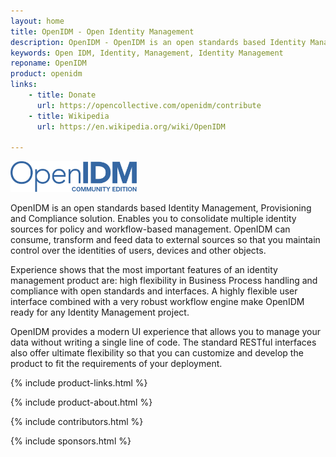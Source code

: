 ```yaml
---
layout: home
title: OpenIDM - Open Identity Management
description: OpenIDM - OpenIDM is an open standards based Identity Management, Provisioning and Compliance solution.
keywords: Open IDM, Identity, Management, Identity Management
reponame: OpenIDM
product: openidm
links: 
    - title: Donate
      url: https://opencollective.com/openidm/contribute
    - title: Wikipedia
      url: https://en.wikipedia.org/wiki/OpenIDM
   
---
```

<div class="container text-center mb-4">
    <a target="_blank" href="https://github.com/OpenIdentityPlatform/OpenIDM">
        <img src="/assets/img/openidm-logo.png" width="40%" alt="OpenIDM Logo"/>
    </a>
</div>

OpenIDM is an open standards based Identity Management, Provisioning and Compliance solution. Enables you to consolidate multiple identity sources for policy and workflow-based management. OpenIDM can consume, transform and feed data to external sources so that you maintain control over the identities of users, devices and other objects.

Experience shows that the most important features of an identity management product are: high flexibility in         Business Process handling and compliance with open standards and interfaces.
A highly flexible user interface combined with a very robust workflow engine make OpenIDM ready for any Identity Management project.

OpenIDM provides a modern UI experience that allows you to manage your data without writing a single line of code. The standard RESTful interfaces also offer ultimate flexibility so that you can customize and develop the product to fit the requirements of your deployment.


 {% include product-links.html %}

 {% include product-about.html %}

 {% include contributors.html %}

 {% include sponsors.html %}